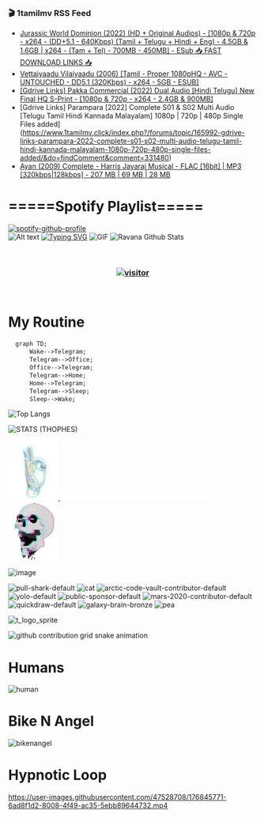 ### 🎬 1tamilmv RSS Feed

<!-- BLOG-POST-LIST:START -->
- [Jurassic World Dominion &lpar;2022&rpar; &lpar;HD + Original Audios&rpar; - [1080p &amp; 720p - x264 - &lpar;DD+5.1 - 640Kbps&rpar; &lpar;Tamil + Telugu + Hindi + Eng&rpar; - 4.5GB &amp; 1.6GB | x264 - &lpar;Tam + Tel&rpar; - 700MB - 450MB] - ESub 📥 FAST DOWNLOAD LINKS 📥](https://www.1tamilmv.click/index.php?/forums/topic/165994-jurassic-world-dominion-2022-hd-original-audios-1080p-720p-x264-dd51-640kbps-tamil-telugu-hindi-eng-45gb-16gb-x264-tam-tel-700mb-450mb-esub-%F0%9F%93%A5-fast-download-links-%F0%9F%93%A5/&do=findComment&comment=331483)
- [Vettaiyaadu Vilaiyaadu &lpar;2006&rpar; [Tamil - Proper 1080pHQ - AVC - UNTOUCHED - DD5.1 &lpar;320Kbps&rpar; - x264 - 5GB - ESUB]](https://www.1tamilmv.click/index.php?/forums/topic/165977-vettaiyaadu-vilaiyaadu-2006-tamil-proper-1080phq-avc-untouched-dd51-320kbps-x264-5gb-esub/&do=findComment&comment=331482)
- [[Gdrive Links] Pakka Commercial &lpar;2022&rpar; Dual Audio [Hindi Telugu] New Final HQ S-Print - [1080p &amp; 720p - x264 - 2.4GB &amp; 900MB]](https://www.1tamilmv.click/index.php?/forums/topic/165993-gdrive-links-pakka-commercial-2022-dual-audio-hindi-telugu-new-final-hq-s-print-1080p-720p-x264-24gb-900mb/&do=findComment&comment=331481)
- [Gdrive Links] Parampara [2022] Complete S01 &amp; S02 Multi Audio [Telugu Tamil Hindi Kannada Malayalam] 1080p | 720p | 480p Single Files added](https://www.1tamilmv.click/index.php?/forums/topic/165992-gdrive-links-parampara-2022-complete-s01-s02-multi-audio-telugu-tamil-hindi-kannada-malayalam-1080p-720p-480p-single-files-added/&do=findComment&comment=331480)
- [Ayan &lpar;2009&rpar; Complete - Harris Jayaraj Musical - FLAC [16bit] | MP3 [320kbps|128kbps] - 207 MB | 69 MB | 28 MB](https://www.1tamilmv.click/index.php?/forums/topic/165928-ayan-2009-complete-harris-jayaraj-musical-flac-16bit-mp3-320kbps128kbps-207-mb-69-mb-28-mb/&do=findComment&comment=331479)
<!-- BLOG-POST-LIST:END -->

# =====Spotify Playlist=====
[![spotify-github-profile](https://spotify-github-profile.vercel.app/api/view?uid=31rfzgmuvvewegdlxvlev4ynz4vu&cover_image=true&theme=default&bar_color=53b14f&bar_color_cover=true)](https://ravana69.github.io/rss)
</br>
![Alt text](https://spotify-recently-played-readme.vercel.app/api?user=31rfzgmuvvewegdlxvlev4ynz4vu)
[![Typing SVG](https://readme-typing-svg.herokuapp.com?color=%2336BCF7&center=true&vCenter=true&multiline=true&height=81&lines=I+AM+RAVANA;CONTACT+ME+ON+TELEGRAM%3A+%40R4V4N4)](https://git.io/typing-svg)
<img align="centre" height="400px" width="490px" alt="GIF" src="https://github.com/ravana69/ravana69/blob/master/rvm.gif" />
![Ravana Github Stats](https://github-readme-stats.vercel.app/api?username=ravana69&&show_icons=true&theme=radical)

<br />
<h3 align="center"> <a href="https://t.me/r4v4n4"><img src="https://profile-counter.glitch.me/ravana69/count.svg" alt="visitor" width="600"></a> </h3>
</br>

<H1>My Routine</H1>

```mermaid
  graph TD;
      Wake-->Telegram;
      Telegram-->Office;
      Office-->Telegram;
      Telegram-->Home;
      Home-->Telegram;
      Telegram-->Sleep;
      Sleep-->Wake;
```
![Top Langs](https://github-readme-stats.vercel.app/api/top-langs/?username=ravana69&&show_icons=true&theme=radical)

![STATS (THOPHES)](https://github-profile-trophy.vercel.app/?username=ravana69&theme=gruvbox&margin-w=10&margin-h=15&column=8)
<br />
<p align="left">
    <a href="#">
        <img width="20%" src="./assets/images/hand.gif" alt="" />
    </a>
    <a href="#">
        <img width="59%" src="./assets/images/spacer.png" alt="" >
    </a>
    <a href="#">
        <img width="20%" src="./assets/images/skull.gif" alt="" />
    </a>
</p>


![image](https://user-images.githubusercontent.com/47528708/175298537-0623dc00-7b1a-4ec1-b5b1-71768763a234.png)

<img width="148" alt="pull-shark-default" src="https://user-images.githubusercontent.com/47528708/176419715-70981865-4dc6-489a-8a1a-06842db67b15.gif"> <img width="148" alt="cat" src="https://user-images.githubusercontent.com/47528708/179149594-60701d0e-e626-415f-9958-80736351eadd.gif"> <img width="148" alt="arctic-code-vault-contributor-default" src="https://user-images.githubusercontent.com/47528708/175267501-e1fbbb8f-c2b2-4882-b865-2ac4debef26c.png"> <img width="148" alt="yolo-default" src="https://user-images.githubusercontent.com/47528708/175267654-281a1880-1129-4b7b-bf2f-de5dd2bc5afa.png"> <img width="148" alt="public-sponsor-default" src="https://user-images.githubusercontent.com/47528708/175268448-2e78cc75-fb25-4d76-bd22-7df520446b45.png"> <img width="148" alt="mars-2020-contributor-default" src="https://user-images.githubusercontent.com/47528708/175268475-de6d987a-3be9-4353-86a5-23b422559355.png"> <img width="148" alt="quickdraw-default" src="https://user-images.githubusercontent.com/47528708/179148665-33e7c2c8-5d95-413e-8b25-6862820a5fe7.png"> <img width="148" alt="galaxy-brain-bronze" src="https://user-images.githubusercontent.com/47528708/176419717-e2fdca8b-0fdc-47dd-9511-a7ff52178a33.gif"> <img width="148" alt="pea" src="https://user-images.githubusercontent.com/47528708/179149608-800ce6e1-7d24-4bfe-8e84-5628e6d5497d.gif">

![t_logo_sprite](https://user-images.githubusercontent.com/47528708/175293007-21ff1792-1fca-4be3-bcae-12fdc3aa414f.svg)

![github contribution grid snake animation](https://raw.githubusercontent.com/ravana69/ravana69/output/github-contribution-grid-snake-dark.svg#gh-dark-mode-only)

# Humans
<img width="170" alt="human" src="https://user-images.githubusercontent.com/47528708/176413829-c142d478-1c96-4c3c-a2a4-2dd35374c335.gif">

# Bike N Angel
<img width="170" alt="bikenangel" src="https://user-images.githubusercontent.com/47528708/176616968-3a44f91e-8016-477c-9bb5-c4689a1adbee.gif">

# Hypnotic Loop

https://user-images.githubusercontent.com/47528708/176845771-6ad8f1d2-8008-4f49-ac35-5ebb89644732.mp4

